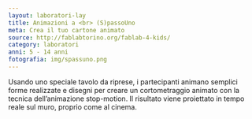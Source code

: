```yaml
---
layout: laboratori-lay
title: Animazioni a <br> (S)passoUno
meta: Crea il tuo cartone animato
source: http://fablabtorino.org/fablab-4-kids/
category: laboratori
anni: 5 - 14 anni
fotografia: img/spassuno.png
---
```

Usando uno speciale tavolo da riprese, i partecipanti animano semplici forme realizzate e disegni per creare un cortometraggio animato con la tecnica dell’animazione stop-motion. Il risultato viene proiettato in tempo reale sul muro, proprio come al cinema.
